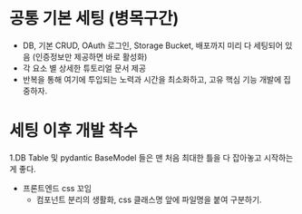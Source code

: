 


# 공통 기본 세팅 (병목구간)

- DB, 기본 CRUD, OAuth 로그인, Storage Bucket, 배포까지 미리 다 세팅되어 있음 (인증정보만 제공하면 바로 활성화)
- 각 요소 별 상세한 튜토리얼 문서 제공
- 반복을 통해 여기에 투입되는 노력과 시간을 최소화하고, 고유 핵심 기능 개발에 집중하자.



# 세팅 이후 개발 착수

1.DB Table 및 pydantic BaseModel 들은 맨 처음 최대한 틀을 다 잡아놓고 시작하는 게 좋다.
- 프론트엔드 css 꼬임
	- 컴포넌트 분리의 생활화, css 클래스명 앞에 파일명을 붙여 구분하기.




